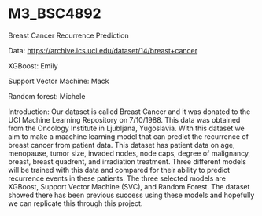 # M3_BSC4892
Breast Cancer Recurrence Prediction

Data: https://archive.ics.uci.edu/dataset/14/breast+cancer

XGBoost: Emily

Support Vector Machine: Mack

Random forest: Michele


Introduction:
Our dataset is called Breast Cancer and it was donated to the UCI Machine Learning Repository on 7/10/1988. This data was obtained from the Oncology Institute in Ljubljana, Yugoslavia. With this dataset we aim to make a maachine learning model that can predict the recurrence of breast cancer from patient data. This dataset has patient data on age, menopause, tumor size, invaded nodes, node caps, degree of malignancy, breast, breast quadrent, and irradiation treatment. Three different models will be trained with this data and compared for their ability to predict recurrence events in these patients. The three selected models are XGBoost, Support Vector Machine (SVC), and Random Forest. The dataset showed there has been previous success using these models and hopefully we can replicate this through this project.
